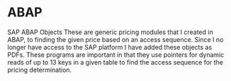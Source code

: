 # ABAP
SAP ABAP Objects
These are generic pricing modules that I created in ABAP, to finding the given price based on an access sequence.  Since I no longer have access to the SAP platform I have added these objects as PDFs.  These programs are important in that they use pointers for dynamic reads of up to 13 keys in a given table to find the access sequence for the pricing determination.

